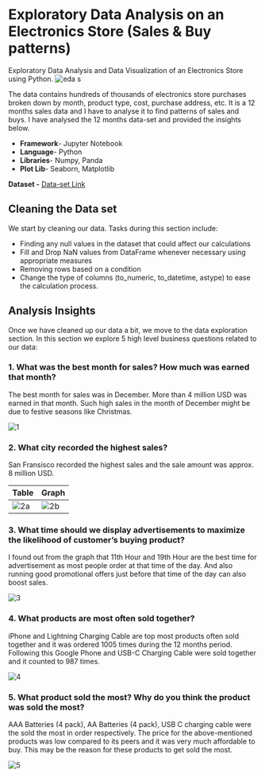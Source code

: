 # Exploratory Data Analysis on an Electronics Store (Sales & Buy patterns)
Exploratory Data Analysis and Data Visualization of an Electronics Store using Python.
![eda s](https://github.com/souptik-d/Portfolio_projects/assets/128696109/0b06ba05-3b6e-4b4e-a87d-a93887d2688c)


The data contains hundreds of thousands of electronics store purchases broken down by month, product type, cost, purchase address, etc. It is a 12 months sales data and I have to analyse it to find patterns of sales and buys.
I have analysed the 12 months data-set and provided the insights below.
*	**Framework**- Jupyter Notebook
*	**Language**- Python
*	**Libraries**- Numpy, Panda
*	**Plot Lib**- Seaborn, Matplotlib

**Dataset -** [Data-set Link](https://github.com/KeithGalli/Pandas-Data-Science-Tasks/tree/master/SalesAnalysis/Sales_Data)

## Cleaning the Data set
We start by cleaning our data. Tasks during this section include:
*	Finding any null values in the dataset that could affect our calculations
*	Fill and Drop NaN values from DataFrame whenever necessary using appropriate measures
*	Removing rows based on a condition
*	Change the type of columns (to_numeric, to_datetime, astype) to ease the calculation process.

## Analysis Insights
Once we have cleaned up our data a bit, we move to the data exploration section. In this section we explore 5 high level business questions related to our data:

### **1.	What was the best month for sales? How much was earned that month?**

The best month for sales was in December. More than 4 million USD was earned in that month. Such high sales in the month of December might be due to festive seasons like Christmas.

![1](https://github.com/souptik-d/Portfolio_projects/assets/128696109/c812f4ca-4fd6-4020-bea9-6675b8474c18)


### **2.	What city recorded the highest sales?**

San Fransisco recorded the highest sales and the sale amount was approx. 8 million USD.

| Table                  | Graph                  |
| ---------------------- | ---------------------- |
|  ![2a](https://github.com/souptik-d/Portfolio_projects/assets/128696109/60c393b0-728e-48bc-8b8c-7396326df0fe) | ![2b](https://github.com/souptik-d/Portfolio_projects/assets/128696109/4e0c751a-a859-4e62-b88b-b0698d7bd21a) |



### **3.	What time should we display advertisements to maximize the likelihood of customer’s buying product?**

I found out from the graph that 11th Hour and 19th Hour are the best time for advertisement as most people order at that time of the day. And also running good promotional offers just before that time of the day can also boost sales.

![3](https://github.com/souptik-d/Portfolio_projects/assets/128696109/dcb99f36-05e0-49d7-8df0-f4bb1d9a5abc)

### **4.	What products are most often sold together?**

iPhone and Lightning Charging Cable are top most products often sold together and it was ordered 1005 times during the 12 months period. Following this Google Phone and USB-C Charging Cable were sold together and it counted to 987 times.

![4](https://github.com/souptik-d/Portfolio_projects/assets/128696109/8cca43e4-b842-4886-88c1-6fa9888b25ef)

### **5.	What product sold the most? Why do you think the product was sold the most?**

AAA Batteries (4 pack), AA Batteries (4 pack), USB C charging cable were the sold the most in order respectively. The price for the above-mentioned products was low compared to its peers and it was very much affordable to buy. This may be the reason for these products to get sold the most.

![5](https://github.com/souptik-d/Portfolio_projects/assets/128696109/1abf86b1-830f-4ae5-8473-8491bf8329de)





